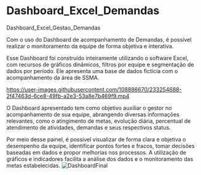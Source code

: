# Dashboard_Excel_Demandas
Dashboard_Excel_Gestao_Demandas

Com o uso do Dashboard de acompanhamento de Demandas, é possível realizar o monitoramento da equipe de forma objetiva e interativa.

Esse Dashboard foi construído inteiramente utilizando o software Excel, com recursos de gráficos dinâmicos, filtros por equipe e segmentação de dados por período. 
Ele apresenta uma base de dados fictícia com o acompanhamento da área de SSMA.


https://user-images.githubusercontent.com/108886670/233254688-2f47463d-6ce8-49fb-a2e3-53a8e7b469f9.mp4



O Dashboard apresentado tem como objetivo auxiliar o gestor no acompanhamento de sua equipe, abrangendo diversas informações relevantes, como o atingimento de metas, evolução diária, percentual de atendimento de atividades, demandas e seus respectivos status.

Por meio desse painel, é possível visualizar de forma clara e objetiva o desempenho da equipe, identificar pontos fortes e fracos, tomar decisões baseadas em dados e propor melhorias nos processos. A utilização de gráficos e indicadores facilita a análise dos dados e o monitoramento das metas estabelecidas.
![DashboardFinal](https://user-images.githubusercontent.com/108886670/233254623-5c2f7519-cb97-4fe6-814f-a6b27d5c8126.JPG)
